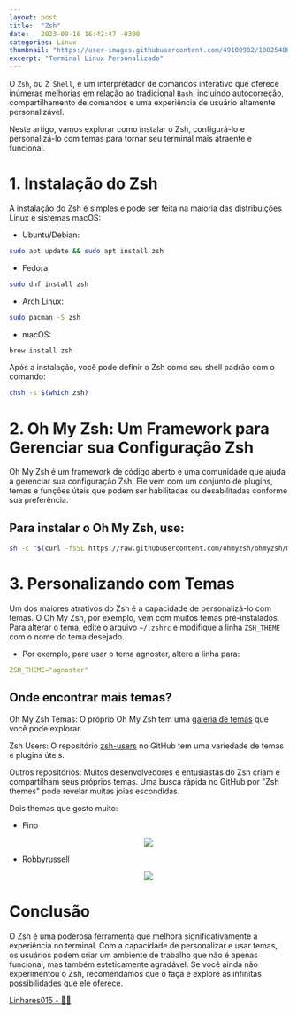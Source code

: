 ```yaml
---
layout: post
title:  "Zsh"
date:   2023-09-16 16:42:47 -0300
categories: Linux
thumbnail: "https://user-images.githubusercontent.com/49100982/108254809-82cfdf80-716c-11eb-8d66-027fe4ecfd55.jpg"
excerpt: "Terminal Linux Personalizado"
---
```


O `Zsh`, ou `Z Shell`, é um interpretador de comandos interativo que oferece inúmeras melhorias em relação ao tradicional `Bash`, incluindo autocorreção, compartilhamento de comandos e uma experiência de usuário altamente personalizável. 

Neste artigo, vamos explorar como instalar o Zsh, configurá-lo e personalizá-lo com temas para tornar seu terminal mais atraente e funcional.

# 1. Instalação do Zsh

A instalação do Zsh é simples e pode ser feita na maioria das distribuições Linux e sistemas macOS:

- Ubuntu/Debian:

```bash
sudo apt update && sudo apt install zsh
```

- Fedora:

```bash
sudo dnf install zsh
```

- Arch Linux:

```bash
sudo pacman -S zsh
```

- macOS:

```bash
brew install zsh
```

Após a instalação, você pode definir o Zsh como seu shell padrão com o comando:

```bash
chsh -s $(which zsh)
```

# 2. Oh My Zsh: Um Framework para Gerenciar sua Configuração Zsh

Oh My Zsh é um framework de código aberto e uma comunidade que ajuda a gerenciar sua configuração Zsh. Ele vem com um conjunto de plugins, temas e funções úteis que podem ser habilitadas ou desabilitadas conforme sua preferência.

## Para instalar o Oh My Zsh, use:

```bash
sh -c "$(curl -fsSL https://raw.githubusercontent.com/ohmyzsh/ohmyzsh/master/tools/install.sh)"
```

# 3. Personalizando com Temas

Um dos maiores atrativos do Zsh é a capacidade de personalizá-lo com temas. O Oh My Zsh, por exemplo, vem com muitos temas pré-instalados. Para alterar o tema, edite o arquivo `~/.zshrc` e modifique a linha `ZSH_THEME` com o nome do tema desejado.

- Por exemplo, para usar o tema agnoster, altere a linha para:

```yml
ZSH_THEME="agnoster"
```

## Onde encontrar mais temas?

Oh My Zsh Temas: O próprio Oh My Zsh tem uma [galeria de temas](https://github.com/ohmyzsh/ohmyzsh/wiki/Themes) que você pode explorar.

Zsh Users: O repositório [zsh-users](https://github.com/zsh-users) no GitHub tem uma variedade de temas e plugins úteis.

Outros repositórios: Muitos desenvolvedores e entusiastas do Zsh criam e compartilham seus próprios temas. Uma busca rápida no GitHub por "Zsh themes" pode revelar muitas joias escondidas.

Dois themas que gosto muito:

- Fino

<p align="center">
  <img src="https://user-images.githubusercontent.com/49100982/108254809-82cfdf80-716c-11eb-8d66-027fe4ecfd55.jpg">
</p>

- Robbyrussell

<p align="center">
  <img src="https://user-images.githubusercontent.com/49100982/108254738-764b8700-716c-11eb-9a59-4deb8c8c6193.jpg">
</p>

# Conclusão

O Zsh é uma poderosa ferramenta que melhora significativamente a experiência no terminal. Com a capacidade de personalizar e usar temas, os usuários podem criar um ambiente de trabalho que não é apenas funcional, mas também esteticamente agradável. Se você ainda não experimentou o Zsh, recomendamos que o faça e explore as infinitas possibilidades que ele oferece.
 
[Linhares015 - 🧙‍♂️](https://github.com/Linhares015)